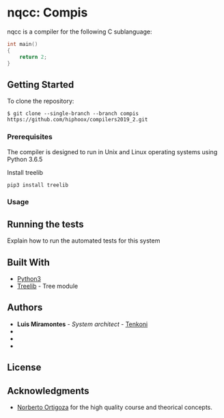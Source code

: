 # nqcc: Compis

nqcc is a compiler for the following C sublanguage:

```c
int main()
{
	return 2;
}
```

## Getting Started

To clone the repository:

```
$ git clone --single-branch --branch compis https://github.com/hiphoox/compilers2019_2.git
```

### Prerequisites

The compiler is designed to run in Unix and Linux operating systems using Python 3.6.5

Install treelib

```
pip3 install treelib
```

### Usage


## Running the tests

Explain how to run the automated tests for this system


## Built With

* [Python3](https://www.python.org/download/releases/3.0/) 
* [Treelib](https://github.com/caesar0301/treelib) - Tree module

## Authors

* **Luis Miramontes** - *System architect* - [Tenkoni](https://github.com/Tenkoni)
*
*
*


## License


## Acknowledgments

* [Norberto Ortigoza](https://github.com/hiphoox) for the high quality course and theorical concepts.

